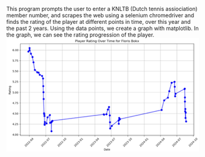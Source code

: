 This program prompts the user to enter a KNLTB (Dutch tennis assiociation) member number, and 
scrapes the web using a selenium chromedriver and finds the rating of the player at different points in time,
over this year and the past 2 years. Using the data points, we create a graph with matplotlib.
In the graph, we can see the rating progression of the player.
![Rating progession graph](rating_progression_graph.png)

